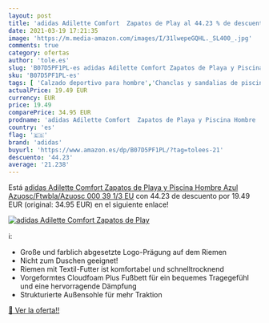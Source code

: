 ```yaml
---
layout: post
title: 'adidas Adilette Comfort  Zapatos de Play al 44.23 % de descuento'
date: 2021-03-19 17:21:35
image: 'https://m.media-amazon.com/images/I/31lwepeGQHL._SL400_.jpg'
comments: true
category: ofertas
author: 'tole.es'
slug: 'B07D5PF1PL-es adidas Adilette Comfort Zapatos de Playa y Piscina Hombre...'
sku: 'B07D5PF1PL-es'
tags: [ 'Calzado deportivo para hombre','Chanclas y sandalias de piscina para hombre','Zapatillas y calzado deportivo para hombre','Zapatos','Zapatos para hombre','Zapatos y complementos','adidas','zapatos', ]
actualPrice: 19.49 EUR
currency: EUR
price: 19.49
comparePrice: 34.95 EUR
prodname: 'adidas Adilette Comfort  Zapatos de Playa y Piscina Hombre  Azul  Azuosc/Ftwbla/Azuosc 000   39 1/3 EU'
country: 'es'
flag: '🇪🇸'
brand: 'adidas'
buyurl: 'https://www.amazon.es/dp/B07D5PF1PL/?tag=tolees-21'
descuento: '44.23'
average: '21.238'
---
```


Está [adidas Adilette Comfort  Zapatos de Playa y Piscina Hombre  Azul  Azuosc/Ftwbla/Azuosc 000   39 1/3 EU](https://www.amazon.es/dp/B07D5PF1PL/?tag=tolees-21) con 44.23 de descuento por 19.49 EUR (original: 34.95 EUR) en el siguiente enlace!

[![adidas Adilette Comfort  Zapatos de Play](https://m.media-amazon.com/images/I/31lwepeGQHL._SL400_.jpg)](https://www.amazon.es/dp/B07D5PF1PL/?tag=tolees-21)

ℹ️:

- Große und farblich abgesetzte Logo-Prägung auf dem Riemen
- Nicht zum Duschen geeignet!
- Riemen mit Textil-Futter ist komfortabel und schnelltrocknend
- Vorgeformtes Cloudfoam Plus Fußbett für ein bequemes Tragegefühl und eine hervorragende Dämpfung
- Strukturierte Außensohle für mehr Traktion

[🛒 Ver la oferta!!](https://www.amazon.es/dp/B07D5PF1PL/?tag=tolees-21)
